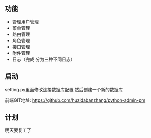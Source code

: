 ## 功能

* 管理用户管理
* 菜单管理
* 路由管理
* 角色管理
* 接口管理
* 附件管理
* 日志（完成 分为三种不同日志）

## 启动
  setting.py里面修改连接数据库配置
  然后创建一个新的数据库
  
  前端GIT地址: https://github.com/huzidabanzhang/python-admin-pm

## 计划
   明天要复工了

